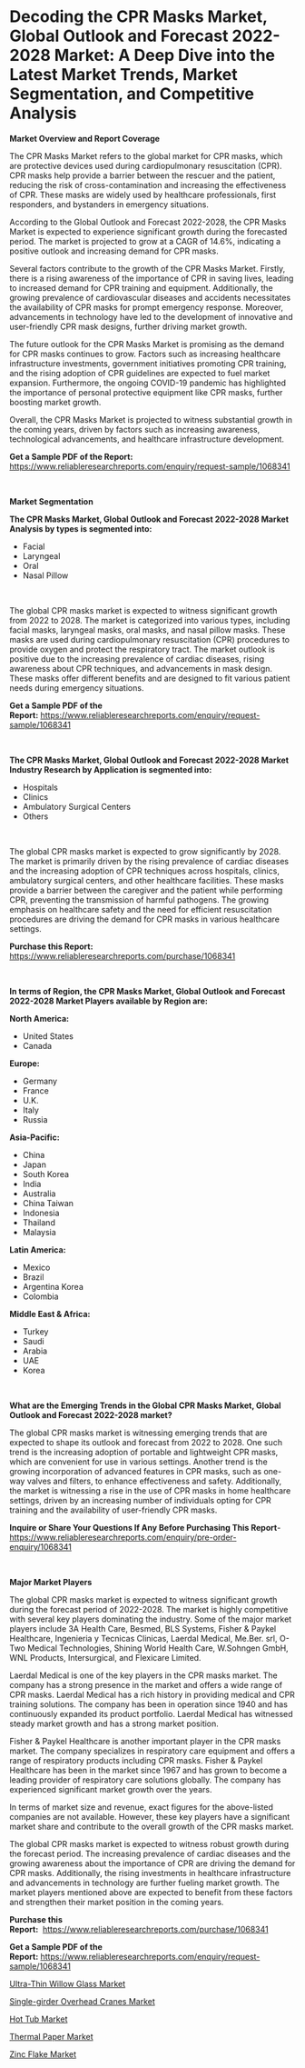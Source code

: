<p><h1>Decoding the CPR Masks Market, Global Outlook and Forecast 2022-2028 Market: A Deep Dive into the Latest Market Trends, Market Segmentation, and Competitive Analysis</h1></p><p><strong>Market Overview and Report Coverage</strong></p>
<p><p>The CPR Masks Market refers to the global market for CPR masks, which are protective devices used during cardiopulmonary resuscitation (CPR). CPR masks help provide a barrier between the rescuer and the patient, reducing the risk of cross-contamination and increasing the effectiveness of CPR. These masks are widely used by healthcare professionals, first responders, and bystanders in emergency situations.</p><p>According to the Global Outlook and Forecast 2022-2028, the CPR Masks Market is expected to experience significant growth during the forecasted period. The market is projected to grow at a CAGR of 14.6%, indicating a positive outlook and increasing demand for CPR masks.</p><p>Several factors contribute to the growth of the CPR Masks Market. Firstly, there is a rising awareness of the importance of CPR in saving lives, leading to increased demand for CPR training and equipment. Additionally, the growing prevalence of cardiovascular diseases and accidents necessitates the availability of CPR masks for prompt emergency response. Moreover, advancements in technology have led to the development of innovative and user-friendly CPR mask designs, further driving market growth.</p><p>The future outlook for the CPR Masks Market is promising as the demand for CPR masks continues to grow. Factors such as increasing healthcare infrastructure investments, government initiatives promoting CPR training, and the rising adoption of CPR guidelines are expected to fuel market expansion. Furthermore, the ongoing COVID-19 pandemic has highlighted the importance of personal protective equipment like CPR masks, further boosting market growth.</p><p>Overall, the CPR Masks Market is projected to witness substantial growth in the coming years, driven by factors such as increasing awareness, technological advancements, and healthcare infrastructure development.</p></p>
<p><strong>Get a Sample PDF of the Report:</strong> <a href="https://www.reliableresearchreports.com/enquiry/request-sample/1068341">https://www.reliableresearchreports.com/enquiry/request-sample/1068341</a></p>
<p>&nbsp;</p>
<p><strong>Market Segmentation</strong></p>
<p><strong>The CPR Masks Market, Global Outlook and Forecast 2022-2028 Market Analysis by types is segmented into:</strong></p>
<p><ul><li>Facial</li><li>Laryngeal</li><li>Oral</li><li>Nasal Pillow</li></ul></p>
<p>&nbsp;</p>
<p><p>The global CPR masks market is expected to witness significant growth from 2022 to 2028. The market is categorized into various types, including facial masks, laryngeal masks, oral masks, and nasal pillow masks. These masks are used during cardiopulmonary resuscitation (CPR) procedures to provide oxygen and protect the respiratory tract. The market outlook is positive due to the increasing prevalence of cardiac diseases, rising awareness about CPR techniques, and advancements in mask design. These masks offer different benefits and are designed to fit various patient needs during emergency situations.</p></p>
<p><strong>Get a Sample PDF of the Report:</strong>&nbsp;<a href="https://www.reliableresearchreports.com/enquiry/request-sample/1068341">https://www.reliableresearchreports.com/enquiry/request-sample/1068341</a></p>
<p>&nbsp;</p>
<p><strong>The CPR Masks Market, Global Outlook and Forecast 2022-2028 Market Industry Research by Application is segmented into:</strong></p>
<p><ul><li>Hospitals</li><li>Clinics</li><li>Ambulatory Surgical Centers</li><li>Others</li></ul></p>
<p>&nbsp;</p>
<p><p>The global CPR masks market is expected to grow significantly by 2028. The market is primarily driven by the rising prevalence of cardiac diseases and the increasing adoption of CPR techniques across hospitals, clinics, ambulatory surgical centers, and other healthcare facilities. These masks provide a barrier between the caregiver and the patient while performing CPR, preventing the transmission of harmful pathogens. The growing emphasis on healthcare safety and the need for efficient resuscitation procedures are driving the demand for CPR masks in various healthcare settings.</p></p>
<p><strong>Purchase this Report:</strong>&nbsp; <a href="https://www.reliableresearchreports.com/purchase/1068341">https://www.reliableresearchreports.com/purchase/1068341</a></p>
<p>&nbsp;</p>
<p><strong>In terms of Region, the CPR Masks Market, Global Outlook and Forecast 2022-2028 Market Players available by Region are:</strong></p>
<p>
    <p> <strong> North America: </strong>
        <ul>
            <li>United States</li>
            <li>Canada</li>
        </ul>
        </p> 
    <p> <strong> Europe: </strong>
        <ul>
            <li>Germany</li>
            <li>France</li>
            <li>U.K.</li>
            <li>Italy</li>
            <li>Russia</li>
        </ul>
        </p> 
    <p> <strong> Asia-Pacific: </strong>
        <ul>
            <li>China</li>
            <li>Japan</li>
            <li>South Korea</li>
            <li>India</li>
            <li>Australia</li>
            <li>China Taiwan</li>
            <li>Indonesia</li>
            <li>Thailand</li>
            <li>Malaysia</li>
        </ul>
        </p> 
    <p> <strong> Latin America: </strong>
        <ul>
            <li>Mexico</li>
            <li>Brazil</li>
            <li>Argentina Korea</li>
            <li>Colombia</li>
        </ul>
        </p> 
    <p> <strong> Middle East & Africa: </strong>
        <ul>
            <li>Turkey</li>
            <li>Saudi</li>
            <li>Arabia</li>
            <li>UAE</li>
            <li>Korea</li>
        </ul>
    </p>
    </p>
<p>&nbsp;</p>
<p><strong>What are the Emerging Trends in the Global CPR Masks Market, Global Outlook and Forecast 2022-2028 market?</strong></p>
<p><p>The global CPR masks market is witnessing emerging trends that are expected to shape its outlook and forecast from 2022 to 2028. One such trend is the increasing adoption of portable and lightweight CPR masks, which are convenient for use in various settings. Another trend is the growing incorporation of advanced features in CPR masks, such as one-way valves and filters, to enhance effectiveness and safety. Additionally, the market is witnessing a rise in the use of CPR masks in home healthcare settings, driven by an increasing number of individuals opting for CPR training and the availability of user-friendly CPR masks.</p></p>
<p><strong>Inquire or Share Your Questions If Any Before Purchasing This Report</strong>- <a href="https://www.reliableresearchreports.com/enquiry/pre-order-enquiry/1068341">https://www.reliableresearchreports.com/enquiry/pre-order-enquiry/1068341</a></p>
<p>&nbsp;</p>
<p><strong>Major Market Players</strong></p>
<p><p>The global CPR masks market is expected to witness significant growth during the forecast period of 2022-2028. The market is highly competitive with several key players dominating the industry. Some of the major market players include 3A Health Care, Besmed, BLS Systems, Fisher & Paykel Healthcare, Ingenieria y Tecnicas Clinicas, Laerdal Medical, Me.Ber. srl, O-Two Medical Technologies, Shining World Health Care, W.Sohngen GmbH, WNL Products, Intersurgical, and Flexicare Limited.</p><p>Laerdal Medical is one of the key players in the CPR masks market. The company has a strong presence in the market and offers a wide range of CPR masks. Laerdal Medical has a rich history in providing medical and CPR training solutions. The company has been in operation since 1940 and has continuously expanded its product portfolio. Laerdal Medical has witnessed steady market growth and has a strong market position.</p><p>Fisher & Paykel Healthcare is another important player in the CPR masks market. The company specializes in respiratory care equipment and offers a range of respiratory products including CPR masks. Fisher & Paykel Healthcare has been in the market since 1967 and has grown to become a leading provider of respiratory care solutions globally. The company has experienced significant market growth over the years.</p><p>In terms of market size and revenue, exact figures for the above-listed companies are not available. However, these key players have a significant market share and contribute to the overall growth of the CPR masks market.</p><p>The global CPR masks market is expected to witness robust growth during the forecast period. The increasing prevalence of cardiac diseases and the growing awareness about the importance of CPR are driving the demand for CPR masks. Additionally, the rising investments in healthcare infrastructure and advancements in technology are further fueling market growth. The market players mentioned above are expected to benefit from these factors and strengthen their market position in the coming years.</p></p>
<p><strong>Purchase this Report:</strong>&nbsp;&nbsp;<a href="https://www.reliableresearchreports.com/purchase/1068341">https://www.reliableresearchreports.com/purchase/1068341</a></p>
<p></p>
<p><strong>Get a Sample PDF of the Report:</strong>&nbsp;<a href="https://www.reliableresearchreports.com/enquiry/request-sample/1068341">https://www.reliableresearchreports.com/enquiry/request-sample/1068341</a></p>
<p><p><a href="https://issuu.com/reportprime-2/docs/ultra-thin-willow-glass-market-size-2030.pptx?fr=xKAE9_zU1NQ">Ultra-Thin Willow Glass Market</a></p><p><a href="https://issuu.com/reportprime-2/docs/single-girder-overhead-cranes-market-size-2030.ppt?fr=xKAE9_zU1NQ">Single-girder Overhead Cranes Market</a></p><p><a href="https://www.linkedin.com/pulse/hot-tub-market-size-growth-forecast-from-2023-2030-fenne/">Hot Tub Market</a></p><p><a href="https://medium.com/@bethelokon998/thermal-paper-market-size-growth-forecast-2023-2030-91c4b24148f8">Thermal Paper Market</a></p><p><a href="https://medium.com/@karleeprice2004/zinc-flake-market-size-growth-forecast-2023-2030-9a153ad2d812">Zinc Flake Market</a></p></p>